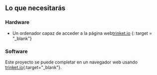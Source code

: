 ## Lo que necesitarás

### Hardware

+ Un ordenador capaz de acceder a la página web[trinket.io](https://trinket.io) {: target = "_blank"}

### Software

Este proyecto se puede completar en un navegador web usando [trinket.io](https://trinket.io){:target="_blank"}.